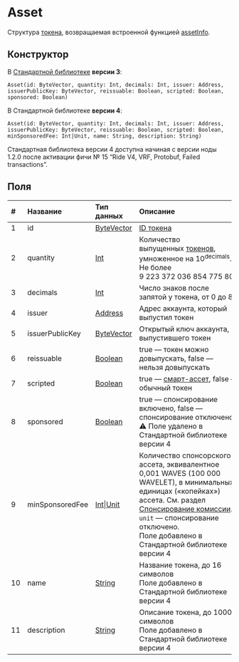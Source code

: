# Asset

Структура [токена](/ru/blockchain/token/), возвращаемая встроенной функцией [assetInfo](/ru/ride/functions/built-in-functions/blockchain-functions#assetinfo).

## Конструктор

В [Стандартной библиотеке](/ru/ride/script/standard-library) **версии 3**:

``` ride
Asset(id: ByteVector, quantity: Int, decimals: Int, issuer: Address, issuerPublicKey: ByteVector, reissuable: Boolean, scripted: Boolean, sponsored: Boolean)
```

В Стандартной библиотеке **версии 4**:

``` ride
Asset(id: ByteVector, quantity: Int, decimals: Int, issuer: Address, issuerPublicKey: ByteVector, reissuable: Boolean, scripted: Boolean, minSponsoredFee: Int|Unit, name: String, description: String)
```

Стандартная библиотека версии 4 доступна начиная с версии ноды 1.2.0 после активации фичи №&nbsp;15 “Ride V4, VRF, Protobuf, Failed transactions”.

## Поля

|   #   | Название | Тип данных | Описание |
| :--- | :--- | :--- | :--- |
| 1 | id | [ByteVector](/ru/ride/data-types/byte-vector) | [ID токена](/ru/blockchain/token/token-id)
| 2 | quantity | [Int](/ru/ride/data-types/int) | Количество выпущенных [токенов](/ru/blockchain/token/), умноженное на 10<sup>decimals</sup>. Не более 9&nbsp;223&nbsp;372&nbsp;036&nbsp;854&nbsp;775&nbsp;806 |
| 3 | decimals | [Int](/ru/ride/data-types/int) | Число знаков после запятой у токена, от 0 до 8 |
| 4 | issuer | [Address](/ru/ride/structures/common-structures/address) | Адрес аккаунта, который выпустил токен |
| 5 | issuerPublicKey | [ByteVector](/ru/ride/data-types/byte-vector) | Открытый ключ аккаунта, выпустившего токен |
| 6 | reissuable | [Boolean](/ru/ride/data-types/boolean) | true — токен можно довыпускать, false — нельзя довыпускать |
| 7 | scripted | [Boolean](/ru/ride/data-types/boolean) | true — [смарт-ассет](/ru/blockchain/token/smart-asset), false — обычный токен |
| 8 | sponsored | [Boolean](/ru/ride/data-types/boolean) | true — спонсирование включено, false — спонсирование отключено.<br>:warning: Поле удалено в Стандартной библиотеке версии 4 |
| 9 | minSponsoredFee | [Int](/ru/ride/data-types/int)&#124;[Unit](/ru/ride/data-types/unit) | Количество спонсорского ассета, эквивалентное 0,001 WAVES (100&nbsp;000 WAVELET), в минимальных единицах («копейках») ассета. См. раздел [Спонсирование комиссии](/ru/blockchain/waves-protocol/sponsored-fee).<br>`unit` — спонсирование отключено.<br>Поле добавлено в Стандартной библиотеке версии 4 |
| 10 | name | [String](/ru/ride/data-types/string) | Название токена, до 16 символов<br>Поле добавлено в Стандартной библиотеке версии 4 |
| 11 | description | [String](/ru/ride/data-types/string) | Описание токена, до 1000 символов<br>Поле добавлено в Стандартной библиотеке версии 4 |
